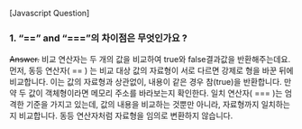 [Javascript Question]

### 1. “==” and “===”의 차이점은 무엇인가요 ?

~~Answer.~~
비교 연산자는 두 개의 값을 비교하여 true와 false결과값을 반환해주는데요.  
먼저, 동등 연산자( == ) 는 비교 대상 값의 자료형이 서로 다르면 강제로 형을 바꾼 뒤에 비교합니다. 이는 값의 자료형과 상관없이, 내용이 같은 경우 참(true)을 반환합니다. 만약 두 값이 객체형이라면 메모리 주소를 바라보는지 확인한다.
일치 연산자( === )는 엄격한 기준을 가지고 있는데, 값의 내용을 비교하는 것뿐만 아니라, 자료형까지 일치하는지 비교합니다. 동등 연산자처럼 자료형을 임의로 변환하지 않습니다.

